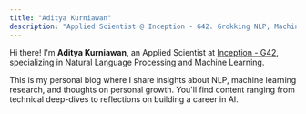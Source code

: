 ```yaml
---
title: "Aditya Kurniawan"
description: "Applied Scientist @ Inception - G42. Grokking NLP, Machine Learning, and Personal Growth"
---
```


Hi there! I'm **Aditya Kurniawan**, an Applied Scientist at [Inception - G42](https://g42.ai/), specializing in Natural Language Processing and Machine Learning.

This is my personal blog where I share insights about NLP, machine learning research, and thoughts on personal growth. You'll find content ranging from technical deep-dives to reflections on building a career in AI.